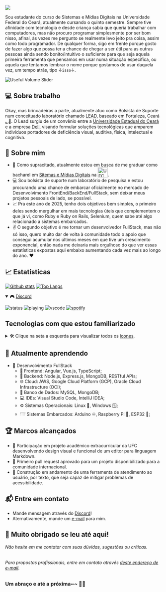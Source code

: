 <picture><img src="https://readme-typing-svg.demolab.com?font=Fira+Sans&weight=500&size=24&duration=2000&pause=2000&color=4C28B8EA&center=true&vCenter=true&repeat=false&random=true&width=750&lines=Bem-vindo%2C+meu+nome+%C3%A9+Gabriel+Melo!+%F0%9F%91%8B"/></picture>

Sou estudante do curso de Sistemas e Mídias Digitais na Universidade Federal do Ceará, atualmente cursando o quinto semestre. Sempre tive afinidade com tecnologia e desde criança sabia que queria trabalhar com computadores, mas não procuro programar simplesmente por ser bom nisso, afinal, às vezes me pergunto se realmente levo jeito pra coisa, assim como todo programador. De qualquer forma, sigo em frente porque gosto de fazer algo que possa ter a chance de chegar a ser útil para as outras pessoas ainda sendo bonito/intuitivo o suficiente para que seja aquela primeira ferramenta que pensamos em usar numa situação específica, ou aquela que tentamos lembrar o nome porque gostamos de usar daquela vez, um tempo atrás, tipo ↓`isso`↓.

  ![Useful Volume Slider](https://i.kym-cdn.com/photos/images/original/001/264/701/bbd.gif)

## 💻 Sobre trabalho

Okay, mas brincadeiras a parte, atualmente atuo como Bolsista de Suporte num conceituado laboratório chamado [LEAD](https://leadfortaleza.com.br), baseado em Fortaleza, Ceará <img src="https://www.pikpng.com/pngl/b/532-5323009_flag-map-of-cear-governo-do-estado-do.png" alt="Mapa do Ceará" width="10" style="vertical-align: sub;"/>📍. O Lead surgiu de um convênio entre a [Universidade Estadual do Ceará](https://www.ufc.br/a-universidade) e a empresa [Dell](https://www.dell.com/pt-br/dt/corporate/about-us/who-we-are.htm), visando formular soluções tecnológicas que amparem indivíduos portadores de deficiência visual, auditiva, física, intelectual e cognitiva.

## 🚀 Sobre mim

- 🔭 Como supracitado, atualmente estou em busca de me graduar como bacharel em [Sitemas e Mídias Digitais](https://smd.ufc.br/pt/) na <picture><source media="(prefers-color-scheme: dark)" srcset="https://biblioteca.ufc.br/wp-content/uploads/2023/08/logohorizontalufcsimples-branco.png"><source media="(prefers-color-scheme: light)" srcset="https://biblioteca.ufc.br/wp-content/uploads/2023/08/logohorizontalufcsimples-azulmarinho.png"><img alt="UFC Logo" src="https://logodownload.org/wp-content/uploads/2016/09/ufc-logo-universidade-14.png" width="32" style="vertical-align: bottom;"></picture>.
- 💻 Sou bolsista de suporte num laboratório de pesquisa e estou procurando uma chance de embarcar oficialmente no mercado de Desenvolvimento FrontEnd/BackEnd/FullStack, sem deixar meus projetos pessoais de lado, se possível.
- 📈 Pra este ano de 2025, tenho dois objetivos bem simples, o primeiro deles sendo mergulhar em mais tecnologias úteis que complementem o que já vi, como Ruby e Ruby on Rails, Selenium, quem sabe até algo relacionado a sistemas embarcados.
- ✌️ O segundo objetivo é me tornar um desenvolvedor FullStack, mas não só isso, quero muito dar de volta à comunidade todo o apoio que consegui acumular nos últimos meses em que tive um crescimento exponencial, então nada me deixaria mais orgulhoso do que ver essas estatísticas expostas aqui embaixo aumentando cada vez mais ao longo do ano. ❤️

## 📈 Estatísticas

  <a href="#">![Github stats](https://github-readme-stats.vercel.app/api?username=araujosemacento&theme=dracula&count_private=true&hide_border=true&line_height=20)</a> <a href="#">![Top Langs](https://github-readme-stats.vercel.app/api/top-langs/?username=araujosemacento&layout=compact\&theme=dracula&count_private=true&hide_border=true)</a>

<details open>
  <summary>🎮 <a href="https://discord.com/users/674456687620521994">Discord</a></summary>

![status](https://nocache.advaith.workers.dev?url=https://img.shields.io/endpoint?url=https://dev.discordprofiles.me/api/badge/status/674456687620521994?simple=true) ![playing](https://nocache.advaith.workers.dev?url=https://img.shields.io/endpoint?url=https://dev.discordprofiles.me/api/badge/playing/674456687620521994) ![vscode](https://nocache.advaith.workers.dev?url=https://img.shields.io/endpoint?url=https://dev.discordprofiles.me/api/badge/vscode/674456687620521994) [![spotify](https://nocache.advaith.workers.dev?url=https://img.shields.io/endpoint?url=https://dev.discordprofiles.me/api/badge/spotify/674456687620521994)](https://dev.discordprofiles.me/openspotify/674456687620521994)

</details>

## Tecnologias com que estou familiarizado
<details>

  <summary>🛠️ Clique na seta a esquerda para visualizar todos os <a href="https://skillicons.dev">ícones</a>. </summary>

  \
  ![My Skills](https://skillicons.dev/icons?i=html,css,js,sass,react,nodejs,nextjs,npm,angular,spring,java,mysql,bash,git,docker,androidstudio,kotlin,arduino,aws,azure,gcp,ai,ps,autocad,nginx,postman,processing,py,raspberrypi,vscode&perline=6)

</details>

## 🌱 Atualmente aprendendo

- 🚀 Desenvolvimento FullStack
  - 📔 Frontend: Angular, Vue.js, TypeScript;
  - 🔧 Backend: Node.js, Express.js, MongoDB, RESTful APIs;
  - 🌐 Cloud: AWS, Google Cloud Platform (GCP), Oracle Cloud Infrastructure (OCI);
  - 💾 Banco de Dados: MySQL, MongoDB;
  - 💻 IDEs: Visual Studio Code, IntelliJ IDEA;
  - ⚙️ Sistemas Operacionais: Linux 🐧, Windows 🪟;
  - 𓇲 Sistemas Embarcados: Arduino ♾️, Raspberry Pi 🍓, ESP32 🛜;

## 🏆 Marcos alcançados

- 🌟 Participação em projeto acadêmico extracurricular da UFC desenvolvendo design visual e funcional de um editor para linguagem Markdown.
- 🌟 Primeiro pull request aprovado para um projeto disponibilizado para a comunidade internacional.
- 🌟 Construção em andamento de uma ferramenta de atendimento ao usuário, por texto, que seja capaz de mitigar  problemas de acessibilidade.

## 📬 Entre em contato

- Mande mensagem através do [Discord](https://discord.com/users/674456687620521994)!
- Aternativamente, mande um [e-mail](araujosemacento@alu.ufc.br) para mim.

## 🤗 Muito obrigado se leu até aqui!

###### Não hesite em me contatar com suas dúvidas, sugestões ou críticas. 
###### Para propostas profissionais, entre em contato através [deste endereço de e-mail](gabrielmeloentries@gmail.com). 

### Um abraço e até a próxima~~ 👋🍃
